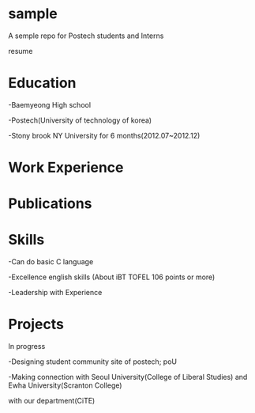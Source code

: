 sample
======
A semple repo for Postech students and Interns


resume

Education 
=========

-Baemyeong High school

-Postech(University of technology of korea)

-Stony brook NY University for 6 months(2012.07~2012.12)


Work Experience
===============


Publications
============

Skills 
======

-Can do basic C language

-Excellence english skills (About iBT TOFEL 106 points or more)

-Leadership with Experience

Projects
========

In progress

-Designing student community site of postech; poU

-Making connection with Seoul University(College of Liberal Studies) and Ewha University(Scranton College) 

with our department(CiTE)


